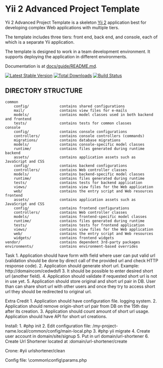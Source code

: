Yii 2 Advanced Project Template
===============================

Yii 2 Advanced Project Template is a skeleton [Yii 2](http://www.yiiframework.com/) application best for
developing complex Web applications with multiple tiers.

The template includes three tiers: front end, back end, and console, each of which
is a separate Yii application.

The template is designed to work in a team development environment. It supports
deploying the application in different environments.

Documentation is at [docs/guide/README.md](docs/guide/README.md).

[![Latest Stable Version](https://poser.pugx.org/yiisoft/yii2-app-advanced/v/stable.png)](https://packagist.org/packages/yiisoft/yii2-app-advanced)
[![Total Downloads](https://poser.pugx.org/yiisoft/yii2-app-advanced/downloads.png)](https://packagist.org/packages/yiisoft/yii2-app-advanced)
[![Build Status](https://travis-ci.org/yiisoft/yii2-app-advanced.svg?branch=master)](https://travis-ci.org/yiisoft/yii2-app-advanced)

DIRECTORY STRUCTURE
-------------------

```
common
    config/              contains shared configurations
    mail/                contains view files for e-mails
    models/              contains model classes used in both backend and frontend
    tests/               contains tests for common classes    
console
    config/              contains console configurations
    controllers/         contains console controllers (commands)
    migrations/          contains database migrations
    models/              contains console-specific model classes
    runtime/             contains files generated during runtime
backend
    assets/              contains application assets such as JavaScript and CSS
    config/              contains backend configurations
    controllers/         contains Web controller classes
    models/              contains backend-specific model classes
    runtime/             contains files generated during runtime
    tests/               contains tests for backend application    
    views/               contains view files for the Web application
    web/                 contains the entry script and Web resources
frontend
    assets/              contains application assets such as JavaScript and CSS
    config/              contains frontend configurations
    controllers/         contains Web controller classes
    models/              contains frontend-specific model classes
    runtime/             contains files generated during runtime
    tests/               contains tests for frontend application
    views/               contains view files for the Web application
    web/                 contains the entry script and Web resources
    widgets/             contains frontend widgets
vendor/                  contains dependent 3rd-party packages
environments/            contains environment-based overrides
```



Task
	1. Application should have form with field where user can put valid url (validation should be done by direct call of the provided url and check HTTP response code).
	2. Application should generate short url. Example: http://domaincom/cedwdsfl
	3. It should be possible to enter desired short url (another field).
	4. Application should validate if requested short url is not in use yet.
	5. Application should store original and short url pair in DB. User than can share short url with other users and once they try to access short url they should be redirected to
original url.

Extra Credit
	1. Application should have configuration file. logging system.
	2. Application should remove origin-short url pair from DB on the 15th day after its creation.
	3. Application should count amount of short url usage. Application should have API for short url creations.




Install:
	1. #php init
	2. Edit configuration file:  /my-project-name.local/common/config/main-local.php
	3. #php yii migrate
	4. Create user account in domain/site/signup
	5. Put in url domain/url-shortener
	6. Create Url Shortener located at :domain/url-shortener/create
	
Crone:
	#yii urlshortener/clean
	
Config file:
	\common\config\params.php	























